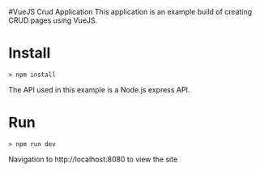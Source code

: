 #VueJS Crud Application
This application is an example build of creating CRUD pages using VueJS.

# Install
    > npm install

The API used in this example is a Node.js express API.

# Run
    > npm run dev
    
Navigation to http://localhost:8080 to view the site
    

   
